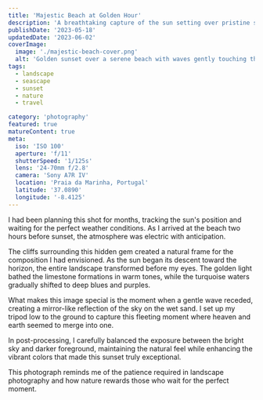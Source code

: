 ```yaml
---
title: 'Majestic Beach at Golden Hour'
description: 'A breathtaking capture of the sun setting over pristine shorelines, where golden rays dance across the gentle waves and create a symphony of colors in the sky.'
publishDate: '2023-05-18'
updatedDate: '2023-06-02'
coverImage:
  image: './majestic-beach-cover.png'
  alt: 'Golden sunset over a serene beach with waves gently touching the shore'
tags:
  - landscape
  - seascape
  - sunset
  - nature
  - travel

category: 'photography'
featured: true
matureContent: true
meta:
  iso: 'ISO 100'
  aperture: 'f/11'
  shutterSpeed: '1/125s'
  lens: '24-70mm f/2.8'
  camera: 'Sony A7R IV'
  location: 'Praia da Marinha, Portugal'
  latitude: '37.0890'
  longitude: '-8.4125'
---
```


I had been planning this shot for months, tracking the sun's position and waiting for the perfect weather conditions. As I arrived at the beach two hours before sunset, the atmosphere was electric with anticipation.

The cliffs surrounding this hidden gem created a natural frame for the composition I had envisioned. As the sun began its descent toward the horizon, the entire landscape transformed before my eyes. The golden light bathed the limestone formations in warm tones, while the turquoise waters gradually shifted to deep blues and purples.

What makes this image special is the moment when a gentle wave receded, creating a mirror-like reflection of the sky on the wet sand. I set up my tripod low to the ground to capture this fleeting moment where heaven and earth seemed to merge into one.

In post-processing, I carefully balanced the exposure between the bright sky and darker foreground, maintaining the natural feel while enhancing the vibrant colors that made this sunset truly exceptional.

This photograph reminds me of the patience required in landscape photography and how nature rewards those who wait for the perfect moment.
